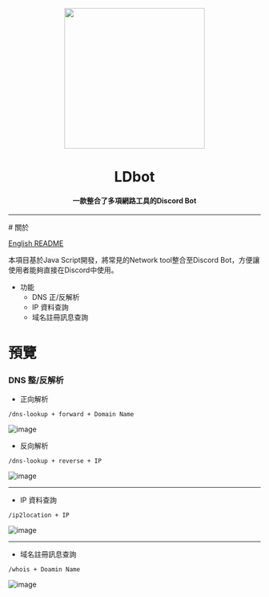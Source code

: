 <p align="center"><img align="center" width="280" src="https://i.imgur.com/uF5EPSn.png"/></p>
<h1 align="center">LDbot</h1>
<h4 align="center">一款整合了多項網路工具的Discord Bot</h4>

<hr>
# 關於

[English README](https://github.com/ldengcc/LDbot/blob/main/en-README.md)

本項目基於Java Script開發，將常見的Network tool整合至Discord Bot，方便讓使用者能夠直接在Discord中使用。

- 功能
  - DNS 正/反解析
  - IP 資料查詢
  - 域名註冊訊息查詢

# 預覽
### DNS 整/反解析
- 正向解析
```
/dns-lookup + forward + Domain Name
```

![image](https://github.com/user-attachments/assets/f1b2644d-cbbd-4b18-b94c-28a2462a63c1)
- 反向解析
```
/dns-lookup + reverse + IP
```

![image](https://github.com/user-attachments/assets/e532d68e-c5be-4951-ad12-7b55d7ba15ef)

---
- IP 資料查詢
```
/ip2location + IP
```

![image](https://github.com/user-attachments/assets/b0ef556f-1556-49d2-90b2-5cf81d8f499a)

---
- 域名註冊訊息查詢
```
/whois + Doamin Name
```
![image](https://github.com/user-attachments/assets/a549bdb9-d740-4615-8f27-9df55e99a64b)

